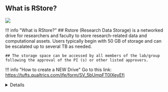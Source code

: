 ## What is RStore?

![](images/researchstorage.png)

!!! info "What is RStore?"
    ## Rstore (Research Data Storage) is a networked drive for researchers and faculty to store research-related data and computational assets. Users typically begin with 50 GB of storage and can be escalated up to several TB as needed.  

    ## The storage space can be accessed by all members of the lab/group following the approval of the PI (s) or other listed approvers. 

!!! info "How to create a NEW Drive"
    Go to this link: https://tufts.qualtrics.com/jfe/form/SV_5bUmpFT0IXeyEfj
    <details>  
    <summmary> Click [here](https://tufts.qualtrics.com/jfe/form/SV_5bUmpFT0IXeyEfj) </summary>

2. Fill out required fields and select "Research Storage Request Related to Cluster, Rstore or Galaxy" and proceed <br>
3. Select "Rstore Drive" and "New Storage or Increment" and click → <br>
4. Complete the required fields on the next page based on the purpose of the new drive. <br>
   - Please note that listed approvers and access can be changed later if needed <br>
6. Review information and click → ! Your ticket has been submitted, a follow-up can be expected within two business days. <br>

## How to map a drive once it has been created:

<details>
<summary>To map the drive(s) on a Windows computer: </summary>

1. Open Computer by clicking the Start button, and then clicking Computer <br>

2. Click the Tools menu, and then click Map Network Drive <br>

3. In the Drive list, click a drive letter (R) <br>

4. In the Folder box, type the path of the drive <br>

5. Click Finish <br>

6. If your computer is not owned by Tufts, your credentials should be: <br>

    - Username: tufts\Tufts_Username <br>

    - Password: Tufts_Password <br>
</details>

<details>

<summary> To map the drive(s) on a Mac: </summary>

1. Click on Finder then press Command+K <br>

2. Enter the path to the network drive you want to map <br>

3. Click Connect <br>

</details>

